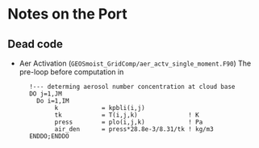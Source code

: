 # Notes on the Port

## Dead code

- Aer Activation (`GEOSmoist_GridComp/aer_actv_single_moment.F90`)
The pre-loop before computation in

```fortan
      !--- determing aerosol number concentration at cloud base
      DO j=1,JM
        Do i=1,IM 
             k            = kpbli(i,j)
             tk           = T(i,j,k)              ! K
             press        = plo(i,j,k)            ! Pa     
             air_den      = press*28.8e-3/8.31/tk ! kg/m3
      ENDDO;ENDDO
```
